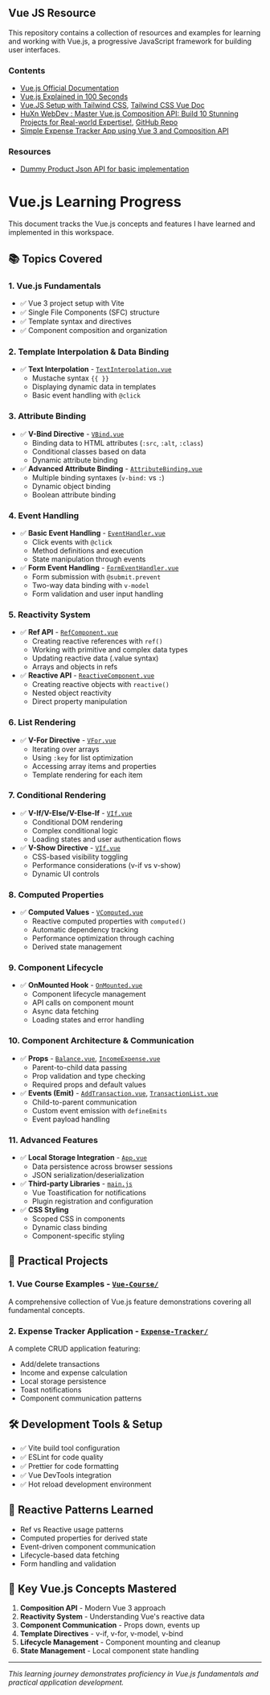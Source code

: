 ## Vue JS Resource

This repository contains a collection of resources and examples for learning and working with Vue.js, a progressive JavaScript framework for building user interfaces.

### Contents

- [Vue.js Official Documentation](https://vuejs.org/guide/quick-start.html)
- [Vue.js Explained in 100 Seconds](https://youtu.be/nhBVL41-_Cw?si=4eIkd45jzlxgeN4Z)
- [Vue.JS Setup with Tailwind CSS](https://youtu.be/P5d_UUxqOzs?si=KeMc70jda6jCQzhj), [Tailwind CSS Vue Doc](https://tailwindcss.com/docs/installation/using-vite)
- [HuXn WebDev : Master Vue.js Composition API: Build 10 Stunning Projects for Real-world Expertise!](https://www.youtube.com/watch?v=pgWZLS75Nmo), [GitHub Repo](https://github.com/HuXn-WebDev/Vue.js-Complete-Course-With-10-Projects)
- [Simple Expense Tracker App using Vue 3 and Composition API](https://www.youtube.com/watch?v=hNPwdOZ3qFU)

### Resources

- [Dummy Product Json API for basic implementation](https://dummyjson.com/docs/products)

# Vue.js Learning Progress

This document tracks the Vue.js concepts and features I have learned and implemented in this workspace.

## 📚 Topics Covered

### 1. **Vue.js Fundamentals**

- ✅ Vue 3 project setup with Vite
- ✅ Single File Components (SFC) structure
- ✅ Template syntax and directives
- ✅ Component composition and organization

### 2. **Template Interpolation & Data Binding**

- ✅ **Text Interpolation** - [`TextInterpolation.vue`](Vue-Course/src/components/TextInterpolation.vue)
  - Mustache syntax `{{ }}`
  - Displaying dynamic data in templates
  - Basic event handling with `@click`

### 3. **Attribute Binding**

- ✅ **V-Bind Directive** - [`VBind.vue`](Vue-Course/src/components/VBind.vue)
  - Binding data to HTML attributes (`:src`, `:alt`, `:class`)
  - Conditional classes based on data
  - Dynamic attribute binding
- ✅ **Advanced Attribute Binding** - [`AttributeBinding.vue`](Vue-Course/src/components/AttributeBinding.vue)
  - Multiple binding syntaxes (`v-bind:` vs `:`)
  - Dynamic object binding
  - Boolean attribute binding

### 4. **Event Handling**

- ✅ **Basic Event Handling** - [`EventHandler.vue`](Vue-Course/src/components/EventHandler.vue)
  - Click events with `@click`
  - Method definitions and execution
  - State manipulation through events
- ✅ **Form Event Handling** - [`FormEventHandler.vue`](Vue-Course/src/components/FormEventHandler.vue)
  - Form submission with `@submit.prevent`
  - Two-way data binding with `v-model`
  - Form validation and user input handling

### 5. **Reactivity System**

- ✅ **Ref API** - [`RefComponent.vue`](Vue-Course/src/components/RefComponent.vue)
  - Creating reactive references with `ref()`
  - Working with primitive and complex data types
  - Updating reactive data (.value syntax)
  - Arrays and objects in refs
- ✅ **Reactive API** - [`ReactiveComponent.vue`](Vue-Course/src/components/ReactiveComponent.vue)
  - Creating reactive objects with `reactive()`
  - Nested object reactivity
  - Direct property manipulation

### 6. **List Rendering**

- ✅ **V-For Directive** - [`VFor.vue`](Vue-Course/src/components/VFor.vue)
  - Iterating over arrays
  - Using `:key` for list optimization
  - Accessing array items and properties
  - Template rendering for each item

### 7. **Conditional Rendering**

- ✅ **V-If/V-Else/V-Else-If** - [`VIf.vue`](Vue-Course/src/components/VIf.vue)
  - Conditional DOM rendering
  - Complex conditional logic
  - Loading states and user authentication flows
- ✅ **V-Show Directive** - [`VIf.vue`](Vue-Course/src/components/VIf.vue)
  - CSS-based visibility toggling
  - Performance considerations (v-if vs v-show)
  - Dynamic UI controls

### 8. **Computed Properties**

- ✅ **Computed Values** - [`VComputed.vue`](Vue-Course/src/components/VComputed.vue)
  - Reactive computed properties with `computed()`
  - Automatic dependency tracking
  - Performance optimization through caching
  - Derived state management

### 9. **Component Lifecycle**

- ✅ **OnMounted Hook** - [`OnMounted.vue`](Vue-Course/src/components/OnMounted.vue)
  - Component lifecycle management
  - API calls on component mount
  - Async data fetching
  - Loading states and error handling

### 10. **Component Architecture & Communication**

- ✅ **Props** - [`Balance.vue`](Expense-Tracker/src/components/Balance.vue), [`IncomeExpense.vue`](Expense-Tracker/src/components/IncomeExpense.vue)
  - Parent-to-child data passing
  - Prop validation and type checking
  - Required props and default values
- ✅ **Events (Emit)** - [`AddTransaction.vue`](Expense-Tracker/src/components/AddTransaction.vue), [`TransactionList.vue`](Expense-Tracker/src/components/TransactionList.vue)
  - Child-to-parent communication
  - Custom event emission with `defineEmits`
  - Event payload handling

### 11. **Advanced Features**

- ✅ **Local Storage Integration** - [`App.vue`](Expense-Tracker/src/App.vue)
  - Data persistence across browser sessions
  - JSON serialization/deserialization
- ✅ **Third-party Libraries** - [`main.js`](Expense-Tracker/src/main.js)
  - Vue Toastification for notifications
  - Plugin registration and configuration
- ✅ **CSS Styling**
  - Scoped CSS in components
  - Dynamic class binding
  - Component-specific styling

## 🎯 Practical Projects

### 1. **Vue Course Examples** - [`Vue-Course/`](Vue-Course/)

A comprehensive collection of Vue.js feature demonstrations covering all fundamental concepts.

### 2. **Expense Tracker Application** - [`Expense-Tracker/`](Expense-Tracker/)

A complete CRUD application featuring:

- Add/delete transactions
- Income and expense calculation
- Local storage persistence
- Toast notifications
- Component communication patterns

## 🛠️ Development Tools & Setup

- ✅ Vite build tool configuration
- ✅ ESLint for code quality
- ✅ Prettier for code formatting
- ✅ Vue DevTools integration
- ✅ Hot reload development environment

## 🔄 Reactive Patterns Learned

- Ref vs Reactive usage patterns
- Computed properties for derived state
- Event-driven component communication
- Lifecycle-based data fetching
- Form handling and validation

## 📝 Key Vue.js Concepts Mastered

1. **Composition API** - Modern Vue 3 approach
2. **Reactivity System** - Understanding Vue's reactive data
3. **Component Communication** - Props down, events up
4. **Template Directives** - v-if, v-for, v-model, v-bind
5. **Lifecycle Management** - Component mounting and cleanup
6. **State Management** - Local component state handling

---

_This learning journey demonstrates proficiency in Vue.js fundamentals and practical application development._
